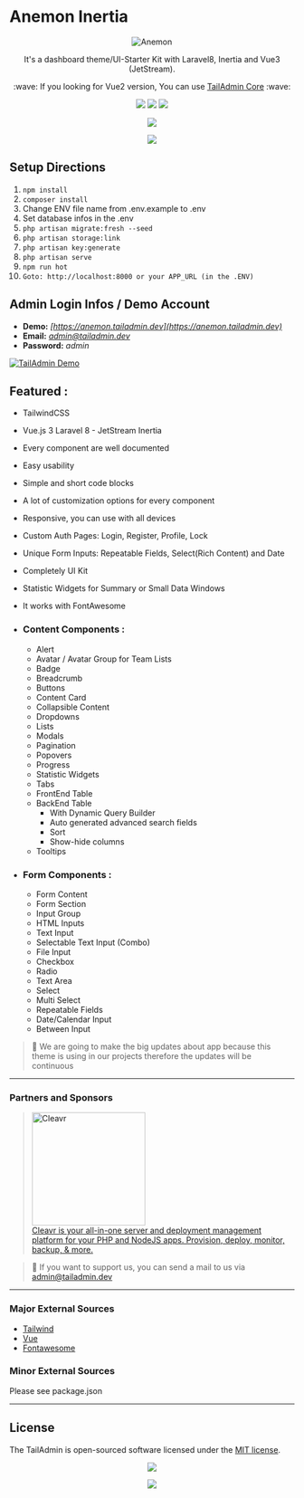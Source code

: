 Anemon Inertia
======
<p align="center">
  <img src="https://anemon.tailadmin.dev/img/misc/anemon_main.jpg" alt="Anemon"/>
</p>
<p align="center">
  It's a dashboard theme/UI-Starter Kit with Laravel8, Inertia and Vue3 (JetStream).
</p>

<p align="center">
  :wave: If you looking for Vue2 version, You can use <a href="https://github.com/sinan-aydogan/tailadmin-laravel">TailAdmin Core</a> :wave:
</p>

<p align="center">
  <img src="https://img.shields.io/badge/Laravel-FF2D20?style=for-the-badge&logo=laravel&logoColor=white" />
  <img src="https://img.shields.io/badge/Tailwind_CSS-38B2AC?style=for-the-badge&logo=tailwind-css&logoColor=white" />
  <img src="https://img.shields.io/badge/Vue.js-35495E?style=for-the-badge&logo=vuedotjs&logoColor=4FC08D" />
</p>
<p align="center">

<a href="https://ko-fi.com/sinanaydogan" target="_blank">
    <img src="https://ko-fi.com/img/githubbutton_sm.svg">
</a>

</p>

<p align="center">
<a href="https://www.buymeacoffee.com/sinanaydogan">
    <img src="https://img.buymeacoffee.com/button-api/?text=Buy me a coffee&emoji=&slug=sinanaydogan&button_colour=FFDD00&font_colour=000000&font_family=Lato&outline_colour=000000&coffee_colour=ffffff">
</a>
</p>

Setup Directions
------

1. ```npm install```
2. ```composer install```
3. Change ENV file name from .env.example to .env
4. Set database infos in the .env
5. ```php artisan migrate:fresh --seed```
6. ```php artisan storage:link```
7. ```php artisan key:generate```
8. ```php artisan serve```
9. ```npm run hot```
10. ```Goto: http://localhost:8000 or your APP_URL (in the .ENV)```

Admin Login Infos / Demo Account
------

- **Demo:** *[https://anemon.tailadmin.dev](https://anemon.tailadmin.dev)*
- **Email:** *admin@tailadmin.dev*
- **Password:** *admin*

<a href="https://www.youtube.com/watch?v=B_8os9zoLZw" target="_blank">
<img src="https://tailadmin.dev/img/misc/tailadmin-youtube-main-demo.png" alt="TailAdmin Demo"/>
</a>

## Featured :

- TailwindCSS
- Vue.js 3 Laravel 8 - JetStream Inertia
- Every component are well documented
- Easy usability
- Simple and short code blocks
- A lot of customization options for every component
- Responsive, you can use with all devices
- Custom Auth Pages: Login, Register, Profile, Lock
- Unique Form Inputs: Repeatable Fields, Select(Rich Content) and Date
- Completely UI Kit
- Statistic Widgets for Summary or Small Data Windows
- It works with FontAwesome
- ### Content Components :
    - Alert 
    - Avatar / Avatar Group for Team Lists 
    - Badge 
    - Breadcrumb 
    - Buttons 
    - Content Card
    - Collapsible Content
    - Dropdowns
    - Lists 
    - Modals 
    - Pagination
    - Popovers 
    - Progress 
    - Statistic Widgets
    - Tabs 
    - FrontEnd Table
    - BackEnd Table 
      - With Dynamic Query Builder
      - Auto generated advanced search fields
      - Sort 
      - Show-hide columns
    - Tooltips

- ### Form Components :
    - Form Content 
    - Form Section 
    - Input Group 
    - HTML Inputs 
    - Text Input
    - Selectable Text Input (Combo)
    - File Input
    - Checkbox
    - Radio
    - Text Area
    - Select
    - Multi Select
    - Repeatable Fields
    - Date/Calendar Input
    - Between Input

> :rocket:  We are going to make the big updates about app because this theme is using in our projects therefore the updates will be continuous

---

### Partners and Sponsors


> <a href="https://cleavr.io/" target="_blank"><img src="https://core.tailadmin.dev/img/misc/cleavr_io_07092021_07092022.jpg" style="width: 200px" alt="Cleavr"/><br>
  Cleavr is your all-in-one server and deployment management platform for your PHP and NodeJS apps. Provision,
deploy, monitor, backup, & more.
</a>

> :metal: If you want to support us, you can send a mail to us via [admin@tailadmin.dev](mailto:admin@tailadmin.dev)

---

### Major External Sources

- [Tailwind](https://tailwindcss.com/)
- [Vue](https://vuejs.org/)
- [Fontawesome](https://fontawesome.com/)

### Minor External Sources

Please see package.json

---
License
------
The TailAdmin is open-sourced software licensed under the [MIT license](https://opensource.org/licenses/MIT).

<p align="center">

<a href="https://ko-fi.com/sinanaydogan" target="_blank">
    <img src="https://ko-fi.com/img/githubbutton_sm.svg">
</a>

</p>

<p align="center">
<a href="https://www.buymeacoffee.com/sinanaydogan">
    <img src="https://img.buymeacoffee.com/button-api/?text=Buy me a coffee&emoji=&slug=sinanaydogan&button_colour=FFDD00&font_colour=000000&font_family=Lato&outline_colour=000000&coffee_colour=ffffff">
</a>
</p>

